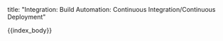 <frontmatter>
title: "Integration: Build Automation: Continuous Integration/Continuous Deployment"
</frontmatter>

{{index_body}}
